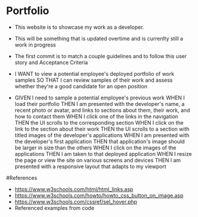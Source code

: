 # Portfolio
* This website is to showcase my work as a developer.
* This will be something that is updated overtime and is currenlty still a work in progress
* The first commit is to match a couple guidelines and to follow this user story and Acceptance Criteria

* I WANT to view a potential employee's deployed portfolio of work samples
SO THAT I can review samples of their work and assess whether they're a good candidate for an open position
* GIVEN I need to sample a potential employee's previous work
WHEN I load their portfolio
THEN I am presented with the developer's name, a recent photo or avatar, and links to sections about them, their work, and how to contact them
WHEN I click one of the links in the navigation
THEN the UI scrolls to the corresponding section
WHEN I click on the link to the section about their work
THEN the UI scrolls to a section with titled images of the developer's applications
WHEN I am presented with the developer's first application
THEN that application's image should be larger in size than the others
WHEN I click on the images of the applications
THEN I am taken to that deployed application
WHEN I resize the page or view the site on various screens and devices
THEN I am presented with a responsive layout that adapts to my viewport

#References 
* https://www.w3schools.com/html/html_links.asp
* https://www.w3schools.com/howto/howto_css_button_on_image.asp
* https://www.w3schools.com/cssref/sel_hover.php
* Referenced examples from code 
